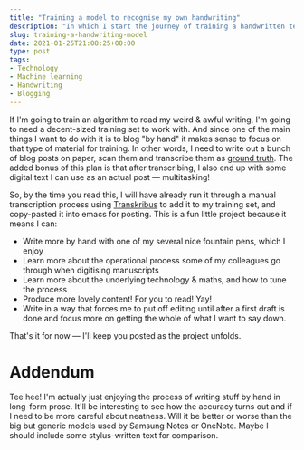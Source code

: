 ```yaml
---
title: "Training a model to recognise my own handwriting"
description: "In which I start the journey of training a handwritten text recognition model."
slug: training-a-handwriting-model
date: 2021-01-25T21:08:25+00:00
type: post
tags:
- Technology
- Machine learning
- Handwriting
- Blogging
---
```



If I'm going to train an algorithm to read my weird & awful writing, I'm
going to need a decent-sized training set to work with. And since one of
the main things I want to do with it is to blog "by hand" it makes sense
to focus on that type of material for training. In other words, I need
to write out a bunch of blog posts on paper, scan them and transcribe
them as [ground truth](https://en.wikipedia.org/wiki/Ground_truth). The
added bonus of this plan is that after transcribing, I also end up with
some digital text I can use as an actual post — multitasking!

So, by the time you read this, I will have already run it through a
manual transcription process using
[Transkribus](https://readcoop.eu/transkribus/) to add it to my training
set, and copy-pasted it into emacs for posting. This is a fun little
project because it means I can:

-   Write more by hand with one of my several nice fountain pens, which
    I enjoy
-   Learn more about the operational process some of my colleagues go
    through when digitising manuscripts
-   Learn more about the underlying technology & maths, and how to tune
    the process
-   Produce more lovely content! For you to read! Yay!
-   Write in a way that forces me to put off editing until after a first
    draft is done and focus more on getting the whole of what I want to
    say down.

That's it for now — I'll keep you posted as the project unfolds.

# Addendum

Tee hee! I'm actually just enjoying the process of writing stuff by hand
in long-form prose. It'll be interesting to see how the accuracy turns
out and if I need to be more careful about neatness. Will it be better
or worse than the big but generic models used by Samsung Notes or
OneNote. Maybe I should include some stylus-written text for comparison.

